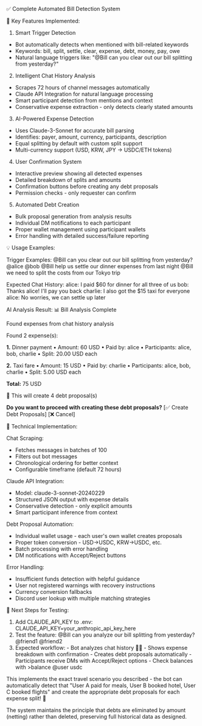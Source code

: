  ✅ Complete Automated Bill Detection System

  🎯 Key Features Implemented:

  1. Smart Trigger Detection

  - Bot automatically detects when mentioned with bill-related keywords
  - Keywords: bill, split, settle, clear, expense, debt, money, pay, owe
  - Natural language triggers like: "@Bill can you clear out our bill splitting from yesterday?"

  2. Intelligent Chat History Analysis

  - Scrapes 72 hours of channel messages automatically
  - Claude API Integration for natural language processing
  - Smart participant detection from mentions and context
  - Conservative expense extraction - only detects clearly stated amounts

  3. AI-Powered Expense Detection

  - Uses Claude-3-Sonnet for accurate bill parsing
  - Identifies: payer, amount, currency, participants, description
  - Equal splitting by default with custom split support
  - Multi-currency support (USD, KRW, JPY → USDC/ETH tokens)

  4. User Confirmation System

  - Interactive preview showing all detected expenses
  - Detailed breakdown of splits and amounts
  - Confirmation buttons before creating any debt proposals
  - Permission checks - only requester can confirm

  5. Automated Debt Creation

  - Bulk proposal generation from analysis results
  - Individual DM notifications to each participant
  - Proper wallet management using participant wallets
  - Error handling with detailed success/failure reporting

  💡 Usage Examples:

  Trigger Examples:
  @Bill can you clear out our bill splitting from yesterday? @alice @bob
  @Bill help us settle our dinner expenses from last night
  @Bill we need to split the costs from our Tokyo trip

  Expected Chat History:
  alice: I paid $60 for dinner for all three of us
  bob: Thanks alice! I'll pay you back
  charlie: I also got the $15 taxi for everyone
  alice: No worries, we can settle up later

  AI Analysis Result:
  📊 Bill Analysis Complete

  Found expenses from chat history analysis

  Found 2 expense(s):

  **1.** Dinner payment
  • Amount: 60 USD
  • Paid by: alice
  • Participants: alice, bob, charlie
  • Split: 20.00 USD each

  **2.** Taxi fare
  • Amount: 15 USD
  • Paid by: charlie
  • Participants: alice, bob, charlie
  • Split: 5.00 USD each

  **Total:** 75 USD

  🤝 This will create 4 debt proposal(s)

  **Do you want to proceed with creating these debt proposals?**
  [✅ Create Debt Proposals] [❌ Cancel]

  🔧 Technical Implementation:

  Chat Scraping:

  - Fetches messages in batches of 100
  - Filters out bot messages
  - Chronological ordering for better context
  - Configurable timeframe (default 72 hours)

  Claude API Integration:

  - Model: claude-3-sonnet-20240229
  - Structured JSON output with expense details
  - Conservative detection - only explicit amounts
  - Smart participant inference from context

  Debt Proposal Automation:

  - Individual wallet usage - each user's own wallet creates proposals
  - Proper token conversion - USD→USDC, KRW→USDC, etc.
  - Batch processing with error handling
  - DM notifications with Accept/Reject buttons

  Error Handling:

  - Insufficient funds detection with helpful guidance
  - User not registered warnings with recovery instructions
  - Currency conversion fallbacks
  - Discord user lookup with multiple matching strategies

  🚀 Next Steps for Testing:

  1. Add CLAUDE_API_KEY to .env:
  CLAUDE_API_KEY=your_anthropic_api_key_here
  2. Test the feature:
  @Bill can you analyze our bill splitting from yesterday? @friend1 @friend2
  3. Expected workflow:
    - Bot analyzes chat history 🤔🧠
    - Shows expense breakdown with confirmation
    - Creates debt proposals automatically
    - Participants receive DMs with Accept/Reject options
    - Check balances with >balance @user usdc

  This implements the exact travel scenario you described - the bot can automatically detect that "User A paid for meals, User B booked hotel, User C booked flights" and create
   the appropriate debt proposals for each expense split! 🎉

  The system maintains the principle that debts are eliminated by amount (netting) rather than deleted, preserving full historical data as designed.